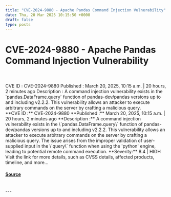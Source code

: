```yaml
---
title: "CVE-2024-9880 - Apache Pandas Command Injection Vulnerability"
date: Thu, 20 Mar 2025 10:15:50 +0000
draft: false
type: posts
---
```

# CVE-2024-9880 - Apache Pandas Command Injection Vulnerability

<br/>

<br/>
 CVE ID : CVE-2024-9880 Published : March 20, 2025, 10:15 a.m. | 20 hours, 2 minutes ago Description : A command injection vulnerability exists in the `pandas.DataFrame.query` function of pandas-dev/pandas versions up to and including v2.2.2. This vulnerability allows an attacker to execute arbitrary commands on the server by crafting a malicious query.
<br/>
**CVE ID :** CVE-2024-9880  
**Published :** March 20, 2025, 10:15 a.m. | 20 hours, 2 minutes ago  
**Description :** A command injection vulnerability exists in the \`pandas.DataFrame.query\` function of pandas-dev/pandas versions up to and including v2.2.2. This vulnerability allows an attacker to execute arbitrary commands on the server by crafting a malicious query. The issue arises from the improper validation of user-supplied input in the \`query\` function when using the 'python' engine, leading to potential remote command execution.  
**Severity:** 8.4 | HIGH  
Visit the link for more details, such as CVSS details, affected products, timeline, and more...

#### [Source](https://cvefeed.io/vuln/detail/CVE-2024-9880)

<br/>
---
